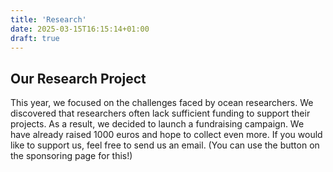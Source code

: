 ```yaml
---
title: 'Research'
date: 2025-03-15T16:15:14+01:00
draft: true
---
```


## Our Research Project

This year, we focused on the challenges faced by ocean researchers. We discovered that researchers often lack sufficient funding to support their projects. As a result, we decided to launch a fundraising campaign. We have already raised 1000 euros and hope to collect even more. If you would like to support us, feel free to send us an email. (You can use the button on the sponsoring page for this!)
